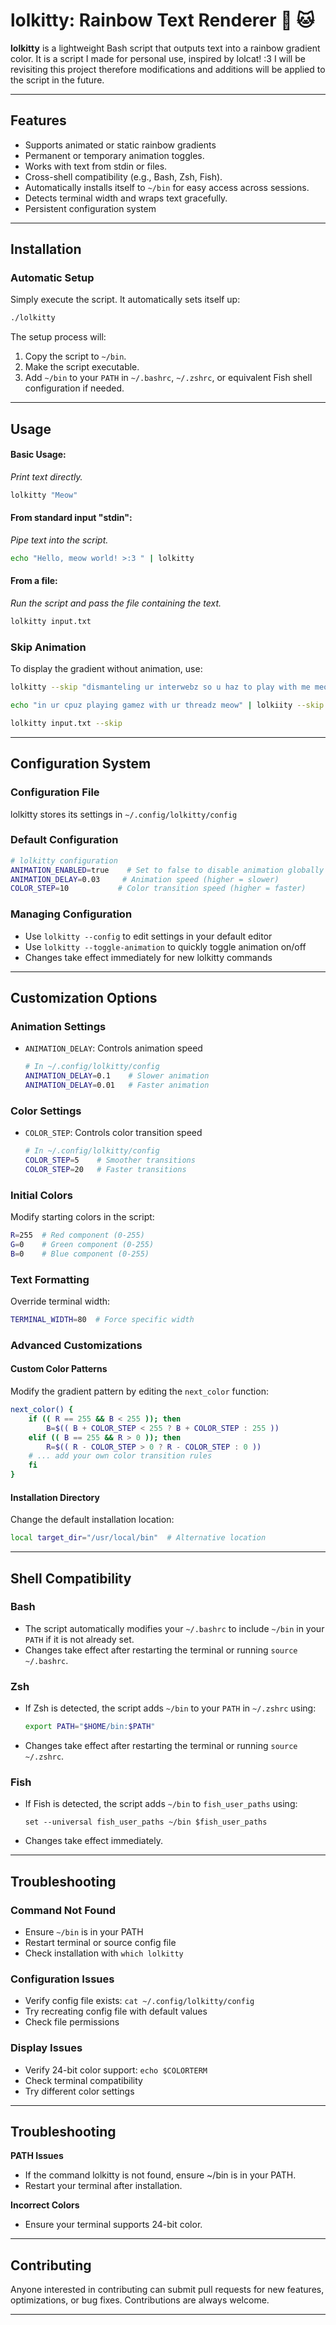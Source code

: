 # lolkitty: Rainbow Text Renderer 🌈 🐱

**lolkitty** is a lightweight Bash script that outputs text into a rainbow gradient color. 
It is a script I made for personal use, inspired by lolcat! :3 
I will be revisiting this project therefore modifications and additions will be applied to the script in the future.

---

## Features
- Supports animated or static rainbow gradients
- Permanent or temporary animation toggles.
- Works with text from stdin or files.
- Cross-shell compatibility (e.g., Bash, Zsh, Fish).
- Automatically installs itself to `~/bin` for easy access across sessions.
- Detects terminal width and wraps text gracefully.
- Persistent configuration system

---

## Installation

### Automatic Setup
Simply execute the script. It automatically sets itself up:
```bash
./lolkitty
```
The setup process will:
1. Copy the script to `~/bin`.
2. Make the script executable.
3. Add `~/bin` to your `PATH` in `~/.bashrc`, `~/.zshrc`, or equivalent Fish shell configuration if needed.

---

## Usage

#### Basic Usage:
*Print text directly.*
```bash
lolkitty "Meow"
```

#### From standard input "stdin":
*Pipe text into the script.*
```bash
echo "Hello, meow world! >:3 " | lolkitty
```

#### From a file:
*Run the script and pass the file containing the text.*
```bash
lolkitty input.txt
```

### Skip Animation
To display the gradient without animation, use:
```bash
lolkitty --skip "dismanteling ur interwebz so u haz to play with me meow"
```
```bash
echo "in ur cpuz playing gamez with ur threadz meow" | lolkiity --skip
```
```bash
lolkitty input.txt --skip
```

---

## Configuration System

### Configuration File
lolkitty stores its settings in `~/.config/lolkitty/config`

### Default Configuration
```bash
# lolkitty configuration
ANIMATION_ENABLED=true    # Set to false to disable animation globally
ANIMATION_DELAY=0.03     # Animation speed (higher = slower)
COLOR_STEP=10           # Color transition speed (higher = faster)
```

### Managing Configuration
- Use `lolkitty --config` to edit settings in your default editor
- Use `lolkitty --toggle-animation` to quickly toggle animation on/off
- Changes take effect immediately for new lolkitty commands

---

## Customization Options

### Animation Settings
- `ANIMATION_DELAY`: Controls animation speed
  ```bash
  # In ~/.config/lolkitty/config
  ANIMATION_DELAY=0.1    # Slower animation
  ANIMATION_DELAY=0.01   # Faster animation
  ```

### Color Settings
- `COLOR_STEP`: Controls color transition speed
  ```bash
  # In ~/.config/lolkitty/config
  COLOR_STEP=5    # Smoother transitions
  COLOR_STEP=20   # Faster transitions
  ```

### Initial Colors
Modify starting colors in the script:
```bash
R=255  # Red component (0-255)
G=0    # Green component (0-255)
B=0    # Blue component (0-255)
```

### Text Formatting
Override terminal width:
```bash
TERMINAL_WIDTH=80  # Force specific width
```

### Advanced Customizations

#### Custom Color Patterns
Modify the gradient pattern by editing the `next_color` function:
```bash
next_color() {
    if (( R == 255 && B < 255 )); then
        B=$(( B + COLOR_STEP < 255 ? B + COLOR_STEP : 255 ))
    elif (( B == 255 && R > 0 )); then
        R=$(( R - COLOR_STEP > 0 ? R - COLOR_STEP : 0 ))
    # ... add your own color transition rules
    fi
}
```

#### Installation Directory
Change the default installation location:
```bash
local target_dir="/usr/local/bin"  # Alternative location
```

---

## Shell Compatibility

### Bash
- The script automatically modifies your `~/.bashrc` to include `~/bin` in your `PATH` if it is not already set.
- Changes take effect after restarting the terminal or running `source ~/.bashrc`.

### Zsh
- If Zsh is detected, the script adds `~/bin` to your `PATH` in `~/.zshrc` using:
  ```bash
  export PATH="$HOME/bin:$PATH"
  ```
- Changes take effect after restarting the terminal or running `source ~/.zshrc`.

### Fish
- If Fish is detected, the script adds `~/bin` to `fish_user_paths` using:
  ```fish
  set --universal fish_user_paths ~/bin $fish_user_paths
  ```
- Changes take effect immediately.

---

## Troubleshooting

### Command Not Found
- Ensure `~/bin` is in your PATH
- Restart terminal or source config file
- Check installation with `which lolkitty`

### Configuration Issues
- Verify config file exists: `cat ~/.config/lolkitty/config`
- Try recreating config file with default values
- Check file permissions

### Display Issues
- Verify 24-bit color support: `echo $COLORTERM`
- Check terminal compatibility
- Try different color settings

---

## Troubleshooting
**PATH Issues**
- If the command lolkitty is not found, ensure ~/bin is in your PATH.
- Restart your terminal after installation.

**Incorrect Colors**
- Ensure your terminal supports 24-bit color.


---

## Contributing
Anyone interested in contributing can submit pull requests for new features, optimizations, or bug fixes. Contributions are always welcome.

---

